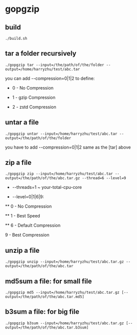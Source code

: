 # gopgzip

## build
`./build.sh`

## tar a folder recursively
`./gopgzip tar --input=/the/path/of/the/folder --output=/home/harryzhu/test/abc.tar`

 you can add --compression=0|1|2 to define:
 
 * 0 - No Compression
 
 * 1 - gzip Compression
 
 * 2 - zstd Compression

## untar a file
`./gopgzip untar --input=/home/harryzhu/test/abc.tar --output=/the/path/of/the/folder`

 you have to add --compression=0|1|2 same as the [tar] above 

## zip a file
`./gopgzip zip --input=/home/harryzhu/test/abc.tar --output=/the/path/of/the/abc.tar.gz --thread=6 --level=9`

 * --threads=1 ~ your-total-cpu-core

 * --level=0|1|6|9: 

  **  0 - No Compression

  **  1 - Best Speed
 
  **  6 - Default Compression

 9 - Best Compression

## unzip a file
`./gopgzip unzip --input=/home/harryzhu/test/abc.tar.gz --output=/the/path/of/the/abc.tar`

## md5sum a file: for small file
`./gopgzip md5 --input=/home/harryzhu/test/abc.tar.gz [--output=/the/path/of/the/abc.tar.md5]`


## b3sum a file: for big file
`./gopgzip b3sum --input=/home/harryzhu/test/abc.tar.gz [--output=/the/path/of/the/abc.tar.b3sum]`
